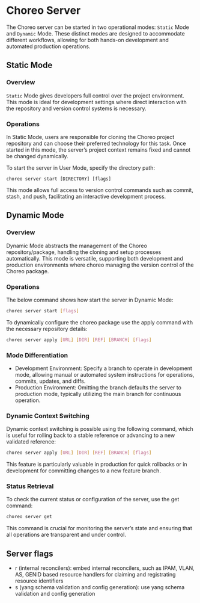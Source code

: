 # Choreo Server

The Choreo server can be started in two operational modes: `Static` Mode and `Dynamic` Mode. These distinct modes are designed to accommodate different workflows, allowing for both hands-on development and automated production operations.

## Static Mode

### Overview

`Static` Mode gives developers full control over the project environment. This mode is ideal for development settings where direct interaction with the repository and version control systems is necessary.

### Operations

In Static Mode, users are responsible for cloning the Choreo project repository and can choose their preferred technology for this task. Once started in this mode, the server’s project context remains fixed and cannot be changed dynamically.

To start the server in User Mode, specify the directory path:

```shell
choreo server start [DIRECTORY] [flags]
```

This mode allows full access to version control commands such as commit, stash, and push, facilitating an interactive development process.


## Dynamic Mode

### Overview

Dynamic Mode abstracts the management of the Choreo repository/package, handling the cloning and setup processes automatically. This mode is versatile, supporting both development and production environments where choreo managing the version control of the Choreo package.

### Operations

The below command shows how start the server in Dynamic Mode:

```bash
choreo server start [flags]
```

To dynamically configure the choreo package use the apply command with the necessary repository details:

```bash
choreo server apply [URL] [DIR] [REF] [BRANCH] [flags]
```

### Mode Differentiation

- Development Environment: Specify a branch to operate in development mode, allowing manual or automated system instructions for operations, commits, updates, and diffs.
- Production Environment: Omitting the branch defaults the server to production mode, typically utilizing the main branch for continuous operation.

### Dynamic Context Switching

Dynamic context switching is possible using the following command, which is useful for rolling back to a stable reference or advancing to a new validated reference:

```bash
choreo server apply [URL] [DIR] [REF] [BRANCH] [flags]
```

This feature is particularly valuable in production for quick rollbacks or in development for committing changes to a new feature branch.

### Status Retrieval

To check the current status or configuration of the server, use the get command:

```bash
choreo server get
```

This command is crucial for monitoring the server’s state and ensuring that all operations are transparent and under control.

## Server flags

- r (internal reconcilers): embed internal reconcilers, such as IPAM, VLAN, AS, GENID based resource handlers for claiming and registrating resource identifiers
- s (yang schema validation and config generation): use yang schema validation and config generation